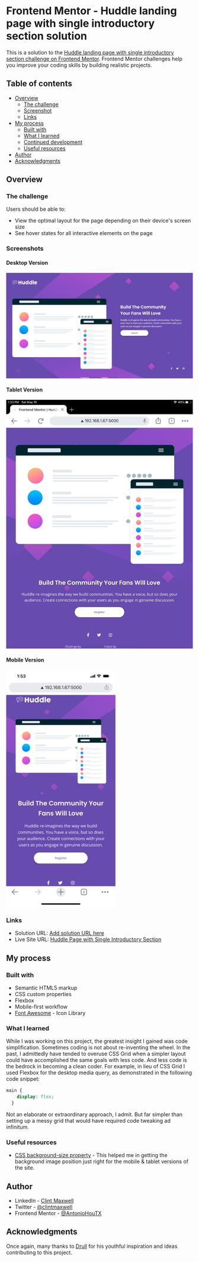 # Frontend Mentor - Huddle landing page with single introductory section solution

This is a solution to the [Huddle landing page with single introductory section challenge on Frontend Mentor](https://www.frontendmentor.io/challenges/huddle-landing-page-with-a-single-introductory-section-B_2Wvxgi0). Frontend Mentor challenges help you improve your coding skills by building realistic projects. 

## Table of contents

- [Overview](#overview)
  - [The challenge](#the-challenge)
  - [Screenshot](#screenshot)
  - [Links](#links)
- [My process](#my-process)
  - [Built with](#built-with)
  - [What I learned](#what-i-learned)
  - [Continued development](#continued-development)
  - [Useful resources](#useful-resources)
- [Author](#author)
- [Acknowledgments](#acknowledgments)


## Overview

### The challenge

Users should be able to:

- View the optimal layout for the page depending on their device's screen size
- See hover states for all interactive elements on the page

### Screenshots
#### Desktop Version
![Completed Project](images/desktop_screenshot.jpg)

#### Tablet Version
![Completed Project](images/tablet_screenshot.jpg)
#### Mobile Version
![Completed Project](images/mobile_screenshot.jpg)

### Links

- Solution URL: [Add solution URL here](https://your-solution-url.com)
- Live Site URL: [Huddle Page with Single Introductory Section](https://antoniohoutx.github.io/huddle-landing-page-with-single-introductory-section-master/index.html)

## My process

### Built with

- Semantic HTML5 markup
- CSS custom properties
- Flexbox
- Mobile-first workflow
- [Font Awesome](https://fontawesome.com/) - Icon Library
### What I learned

While I was working on this project, the greatest insight I gained was code simplification.  Sometimes coding is not about re-inventing the wheel.  In the past, I admittedly have tended to overuse CSS Grid when a simpler layout could have accomplished the same goals with less code.  And less code is the bedrock in becoming a clean coder.  For example, in lieu of CSS Grid I used Flexbox for the desktop media query, as demonstrated in the following code snippet:

```css
main {
    display: flex;
  }
```

Not an elaborate or extraordinary approach, I admit.  But far simpler than setting up a messy grid that would have required code tweaking ad infinitum.

### Useful resources

- [CSS background-size property](https://www.w3schools.com/cssref/css3_pr_background-size.asp) - This helped me in getting the background image position just right for the mobile & tablet versions of the site.

## Author

- LinkedIn - [Clint Maxwell](https://www.linkedin.com/in/maxwellclint/)
- Twitter - [@clintmaxwell](https://www.twitter.com/clintmaxwell)
- Frontend Mentor - [@AntonioHouTX](https://www.frontendmentor.io/profile/AntonioHouTX)

## Acknowledgments

Once again, many thanks to [Drull](https://github.com/drull1000) for his youthful inspiration and ideas contributing to this project.
